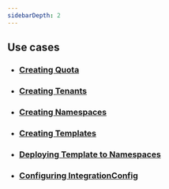 ```yaml
---
sidebarDepth: 2
---
```

## Use cases

- ### [Creating Quota](quota.html)

- ### [Creating Tenants](tenant.html)

- ### [Creating Namespaces](namespace.html)

- ### [Creating Templates](template.html)

- ### [Deploying Template to Namespaces](deploying_templates.html)

- ### [Configuring IntegrationConfig](integrationconfig.html)
